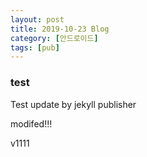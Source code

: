 ```yaml
---
layout: post
title: 2019-10-23 Blog
category: [안드로이드]
tags: [pub]
---
```

### test ##
Test update by jekyll publisher

modifed!!!

v1111